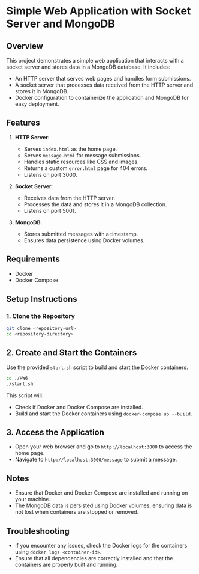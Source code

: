 # Simple Web Application with Socket Server and MongoDB

## Overview

This project demonstrates a simple web application that interacts with a socket server and stores data in a MongoDB database. It includes:
- An HTTP server that serves web pages and handles form submissions.
- A socket server that processes data received from the HTTP server and stores it in MongoDB.
- Docker configuration to containerize the application and MongoDB for easy deployment.

## Features

1. **HTTP Server**:
   - Serves `index.html` as the home page.
   - Serves `message.html` for message submissions.
   - Handles static resources like CSS and images.
   - Returns a custom `error.html` page for 404 errors.
   - Listens on port 3000.

2. **Socket Server**:
   - Receives data from the HTTP server.
   - Processes the data and stores it in a MongoDB collection.
   - Listens on port 5001.

3. **MongoDB**:
   - Stores submitted messages with a timestamp.
   - Ensures data persistence using Docker volumes.

## Requirements

- Docker
- Docker Compose

## Setup Instructions

### 1. Clone the Repository

```sh
git clone <repository-url>
cd <repository-directory>
```

## 2. Create and Start the Containers

Use the provided `start.sh` script to build and start the Docker containers.

```sh
cd ./HW6
./start.sh
```

This script will:
- Check if Docker and Docker Compose are installed.
- Build and start the Docker containers using `docker-compose up --build`.

## 3. Access the Application

- Open your web browser and go to `http://localhost:3000` to access the home page.
- Navigate to `http://localhost:3000/message` to submit a message.

## Notes

- Ensure that Docker and Docker Compose are installed and running on your machine.
- The MongoDB data is persisted using Docker volumes, ensuring data is not lost when containers are stopped or removed.

## Troubleshooting

- If you encounter any issues, check the Docker logs for the containers using `docker logs <container-id>`.
- Ensure that all dependencies are correctly installed and that the containers are properly built and running.
```
